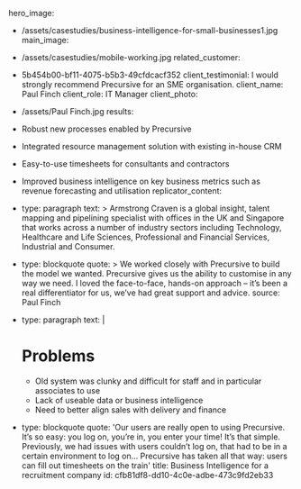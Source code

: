 hero_image:
  - /assets/casestudies/business-intelligence-for-small-businesses1.jpg
main_image:
  - /assets/casestudies/mobile-working.jpg
related_customer:
  - 5b454b00-bf11-4075-b5b3-49cfdcacf352
client_testimonial: I would strongly recommend Precursive for an SME organisation.
client_name: Paul Finch
client_role: IT Manager
client_photo:
  - /assets/Paul Finch.jpg
results:
  - Robust new processes enabled by Precursive
  - Integrated resource management solution with existing in-house CRM
  - Easy-to-use timesheets for consultants and contractors
  - Improved business intelligence on key business metrics such as revenue forecasting and utilisation
replicator_content:
  - 
    type: paragraph
    text: >
      Armstrong Craven is a global insight, talent mapping and pipelining specialist with offices in the
      UK and Singapore that works across a number of industry sectors including Technology, Healthcare and
      Life Sciences, Professional and Financial Services, Industrial and Consumer.
  - 
    type: blockquote
    quote: >
      We worked closely with Precursive to build the model we wanted. Precursive gives us the ability to
      customise in any way we need. I loved the face-to-face, hands-on approach – it’s been a real
      differentiator for us, we’ve had great support and advice.
    source: Paul Finch
  - 
    type: paragraph
    text: |
      # Problems
      
      - Old system was clunky and difficult for staff and in particular associates to use
      - Lack of useable data or business intelligence
      - Need to better align sales with delivery and finance
  - 
    type: blockquote
    quote: 'Our users are really open to using Precursive. It’s so easy: you log on, you’re in, you enter your time! It’s that simple. Previously, we had issues with users couldn’t log on, that had to be in a certain environment to log on… Precursive has taken all that way: users can fill out timesheets on the train'
title: Business Intelligence for a recruitment company
id: cfb81df8-dd10-4c0e-adbe-473c9fd2eb33
